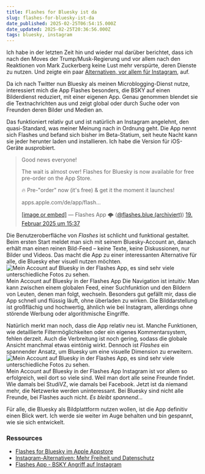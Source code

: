 ```yaml
---
title: Flashes for Bluesky ist da
slug: flashes-for-bluesky-ist-da
date_published: 2025-02-25T06:54:15.000Z
date_updated: 2025-02-25T20:36:56.000Z
tags: bluesky, instagram
---
```


Ich habe in der letzten Zeit hin und wieder mal darüber berichtet, dass ich nach den Moves der Trump/Musk-Regierung und vor allem nach den Reaktionen von Mark Zuckerberg keine Lust mehr verspürte, deren Dienste zu nutzen. Und zeigte ein paar [Alternativen, vor allem für Instagram](__GHOST_URL__/instagram-alternativen-mehr-freiheit-und-datenschutz-2/), auf.

Da ich nach Twitter nun Bluesky als meinen Microblogging-Dienst nutze, interessiert mich die App Flashes besonders, die BSKY auf einen Bilderdienst reduziert, mit einer eigenen App. Genau genommen blendet sie die Textnachrichten aus und zeigt global oder durch Suche oder von Freunden deren Bilder und Medien an.

Das funktioniert relativ gut und ist natürlich an Instagram angelehnt, den quasi-Standard, was meiner Meinung nach in Ordnung geht. Die App nennt sich Flashes und befand sich bisher im Beta-Statium, seit heute Nacht kann sie jeder herunter laden und installieren. Ich habe die Version für iOS-Geräte ausprobiert.

> Good news everyone! 
> 
> The wait is almost over! Flashes for Bluesky is now available for free pre-order on the App Store.
> 
> 🔥 Pre-"order" now (it's free) & get it the moment it launches! 
> 
> apps.apple.com/de/app/flash...
> 
> [[image or embed]](https://bsky.app/profile/did:plc:24kqkpfy6z7avtgu3qg57vvl/post/3lijyshbeok2o?ref_src=embed)
> — Flashes App 🌩️ ([@flashes.blue (archiviert)](http://web.archive.org/web/20250316005720/https://bsky.app/profile/did:plc:24kqkpfy6z7avtgu3qg57vvl?ref_src=embed)) [19. Februar 2025 um 15:37](https://bsky.app/profile/did:plc:24kqkpfy6z7avtgu3qg57vvl/post/3lijyshbeok2o?ref_src=embed)

Die Benutzeroberfläche von *Flashes* ist schlicht und funktional gestaltet. Beim ersten Start meldet man sich mit seinem Bluesky-Account an, danach erhält man einen reinen Bild-Feed – keine Texte, keine Diskussionen, nur Bilder und Videos. Das macht die App zu einer interessanten Alternative für alle, die Bluesky eher visuell nutzen möchten.
![Mein Account auf Bluesky in der Flashes App, es sind sehr viele unterschiedliche Fotos zu sehen.](__GHOST_URL__/content/images/2025/02/IMG_0351.jpg)Mein Account auf Bluesky in der Flashes App
Die Navigation ist intuitiv: Man kann zwischen einem globalen Feed, einer Suchfunktion und den Bildern von Leuten, denen man folgt, wechseln. Besonders gut gefällt mir, dass die App schnell und flüssig läuft, ohne überladen zu wirken. Die Bilddarstellung ist großflächig und hochwertig, ähnlich wie bei Instagram, allerdings ohne störende Werbung oder algorithmische Eingriffe.

Natürlich merkt man noch, dass die App relativ neu ist. Manche Funktionen, wie detaillierte Filtermöglichkeiten oder ein eigenes Kommentarsystem, fehlen derzeit. Auch die Verbreitung ist noch gering, sodass die globale Ansicht manchmal etwas eintönig wirkt. Dennoch ist *Flashes* ein spannender Ansatz, um Bluesky um eine visuelle Dimension zu erweitern.
![Mein Account auf Bluesky in der Flashes App, es sind sehr viele unterschiedliche Fotos zu sehen.](__GHOST_URL__/content/images/2025/02/IMG_0352.jpg)Mein Account auf Bluesky in der Flashes App
Instagram ist vor allem so erfolgreich, weil dort so viele sind. Weil man dort alle seine Freunde findet. Wie damals bei StudiVZ, wie damals bei Facebook. Jetzt ist da niemand mehr, die Netzwerke werden uninteressant. Bei Bluesky sind nicht alle Freunde, bei Flashes auch nicht. *Es bleibt spannend…*

Für alle, die Bluesky als Bildplattform nutzen wollen, ist die App definitiv einen Blick wert. Ich werde sie weiter im Auge behalten und bin gespannt, wie sie sich entwickelt.

### Ressources

- [Flashes for Bluesky im Apple Appstore](https://apps.apple.com/de/app/flashes-for-bluesky/id6741443033)
- [Instagram-Alternativen: Mehr Freiheit und Datenschutz](__GHOST_URL__/instagram-alternativen-mehr-freiheit-und-datenschutz-2/)
- [Flashes App - BSKY Angriff auf Instagram](__GHOST_URL__/flashes-app-bsky-angriff-auf-instagram/)
